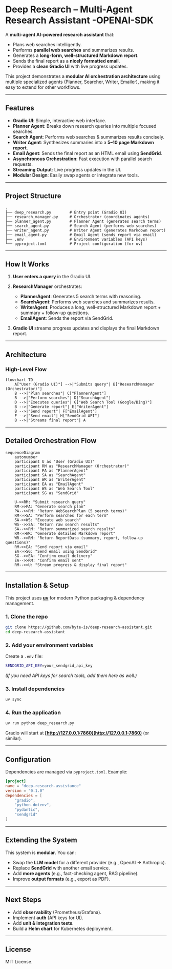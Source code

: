 # Deep Research – Multi-Agent Research Assistant -OPENAI-SDK

A **multi-agent AI-powered research assistant** that:

* Plans web searches intelligently.
* Performs **parallel web searches** and summarizes results.
* Generates a **long-form, well-structured Markdown report**.
* Sends the final report as a **nicely formatted email**.
* Provides a **clean Gradio UI** with live progress updates.

This project demonstrates a **modular AI orchestration architecture** using multiple specialized agents (Planner, Searcher, Writer, Emailer), making it easy to extend for other workflows.

---

## **Features**

* **Gradio UI**: Simple, interactive web interface.
* **Planner Agent**: Breaks down research queries into multiple focused searches.
* **Search Agent**: Performs web searches & summarizes results concisely.
* **Writer Agent**: Synthesizes summaries into a **5–10 page Markdown report**.
* **Email Agent**: Sends the final report as an HTML email using **SendGrid**.
* **Asynchronous Orchestration**: Fast execution with parallel search requests.
* **Streaming Output**: Live progress updates in the UI.
* **Modular Design**: Easily swap agents or integrate new tools.

---

## **Project Structure**

```
.
├── deep_research.py        # Entry point (Gradio UI)
├── research_manager.py     # Orchestrator (coordinates agents)
├── planner_agent.py        # Planner Agent (generates search terms)
├── search_agent.py         # Search Agent (performs web searches)
├── writer_agent.py         # Writer Agent (generates Markdown report)
├── email_agent.py          # Email Agent (sends report via email)
├── .env                    # Environment variables (API keys)
└── pyproject.toml          # Project configuration (for uv)
```

---

## **How It Works**

1. **User enters a query** in the Gradio UI.
2. **ResearchManager** orchestrates:

   * **PlannerAgent**: Generates 5 search terms with reasoning.
   * **SearchAgent**: Performs web searches and summarizes results.
   * **WriterAgent**: Produces a long, well-structured Markdown report + summary + follow-up questions.
   * **EmailAgent**: Sends the report via SendGrid.
3. **Gradio UI** streams progress updates and displays the final Markdown report.

---

## **Architecture**

### High-Level Flow

```mermaid
flowchart TD
    A["User (Gradio UI)"] -->|"Submits query"| B["ResearchManager (Orchestrator)"]
    B -->|"Plan searches"| C["PlannerAgent"]
    B -->|"Perform searches"| D["SearchAgent"]
    D -->|"Executes queries"| G["Web Search Tool (Google/Bing)"]
    B -->|"Generate report"| E["WriterAgent"]
    B -->|"Send report"| F["EmailAgent"]
    F -->|"Send email"| H["SendGrid API"]
    B -->|"Streams final report"| A
```

---

## **Detailed Orchestration Flow**

```mermaid
sequenceDiagram
    autonumber
    participant U as "User (Gradio UI)"
    participant RM as "ResearchManager (Orchestrator)"
    participant PA as "PlannerAgent"
    participant SA as "SearchAgent"
    participant WR as "WriterAgent"
    participant EA as "EmailAgent"
    participant WS as "Web Search Tool"
    participant SG as "SendGrid"

    U->>RM: "Submit research query"
    RM->>PA: "Generate search plan"
    PA-->>RM: "Return WebSearchPlan (5 search terms)"
    RM->>SA: "Perform searches for each term"
    SA->>WS: "Execute web search"
    WS-->>SA: "Return raw search results"
    SA-->>RM: "Return summarized search results"
    RM->>WR: "Generate detailed Markdown report"
    WR-->>RM: "Return ReportData (summary, report, follow-up questions)"
    RM->>EA: "Send report via email"
    EA->>SG: "Send email using SendGrid"
    SG-->>EA: "Confirm email delivery"
    EA-->>RM: "Confirm email sent"
    RM-->>U: "Stream progress & display final report"
```

---

## **Installation & Setup**

This project uses **[uv](https://docs.astral.sh/uv/)** for modern Python packaging & dependency management.

### **1. Clone the repo**

```bash
git clone https://github.com/byte-is/deep-research-assistant.git
cd deep-research-assistant
```

### **2. Add your environment variables**

Create a `.env` file:

```bash
SENDGRID_API_KEY=your_sendgrid_api_key
```

*(If you need API keys for search tools, add them here as well.)*

### **3. Install dependencies**

```bash
uv sync
```

### **4. Run the application**

```bash
uv run python deep_research.py
```

Gradio will start at **[http://127.0.0.1:7860](http://127.0.0.1:7860)** (or similar).

---

## **Configuration**

Dependencies are managed via `pyproject.toml`. Example:

```toml
[project]
name = "deep-research-assistance"
version = "0.1.0"
dependencies = [
    "gradio",
    "python-dotenv",
    "pydantic",
    "sendgrid"
]
```

---

## **Extending the System**

This system is **modular**. You can:

* Swap the **LLM model** for a different provider (e.g., OpenAI → Anthropic).
* Replace **SendGrid** with another email service.
* Add **more agents** (e.g., fact-checking agent, RAG pipeline).
* Improve **output formats** (e.g., export as PDF).

---

## **Next Steps**

* Add **observability** (Prometheus/Grafana).
* Implement **auth** (API keys for UI).
* Add **unit & integration tests**.
* Build a **Helm chart** for Kubernetes deployment.

---

## **License**

MIT License.
